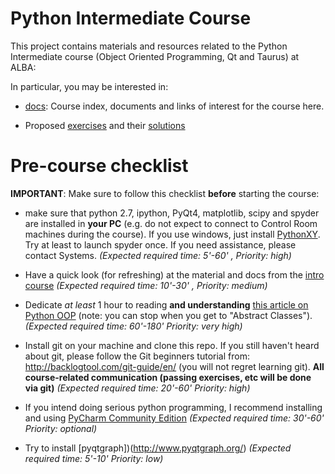 # Python Intermediate Course

This project contains materials and resources related to the Python Intermediate
course (Object Oriented Programming, Qt and Taurus) at ALBA:

In particular, you may be interested in:

- [docs](docs): Course index, documents and links of interest for the course 
  here.

- Proposed [exercises](exercises) and their [solutions](exercises/cheat)


# Pre-course checklist

**IMPORTANT**: Make sure to follow this checklist **before** starting the course:

- make sure that python 2.7, ipython, PyQt4, matplotlib, scipy and spyder are 
  installed in **your PC** (e.g. do not expect to connect to Control Room 
  machines during the course). If you use windows, just install 
  [PythonXY](http://python-xy.github.io). Try at least to launch spyder once. 
  If you need assistance, please contact Systems. 
  *(Expected required time: 5'-60'  , Priority: high)*
  
- Have a quick look (for refreshing) at the material and docs from the 
  [intro course](https://git.cells.es/cpascual/pythoncourse-intro)
  *(Expected required time: 10'-30' , Priority: medium)*
  
- Dedicate *at least* 1 hour to reading **and understanding** [this article on
  Python OOP](https://jeffknupp.com/blog/2014/06/18/improve-your-python-python-classes-and-object-oriented-programming/)
  (note: you can stop when you get to "Abstract Classes"). 
  *(Expected required time: 60'-180' Priority: very high)*
  
- Install git on your machine and clone this repo. If you still haven't heard 
  about git, please follow the Git beginners tutorial from: 
  http://backlogtool.com/git-guide/en/ (you will not regret learning git).
  **All course-related communication (passing exercises, etc will be done via 
  git)**
  *(Expected required time: 20'-60' Priority: high)*

- If you intend doing serious python programming, I recommend installing and 
  using [PyCharm Community Edition](https://www.jetbrains.com/pycharm)
  *(Expected required time: 30'-60' Priority: optional)*

- Try to install [pyqtgraph])(http://www.pyqtgraph.org/)
  *(Expected required time: 5'-10' Priority: low)*
  